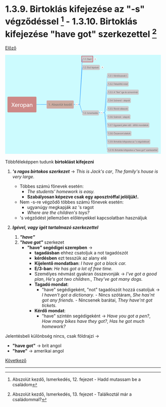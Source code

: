 # 1.3.9. Birtoklás kifejezése az "-s" végződéssel [^1] - 1.3.10. Birtoklás kifejezése "have got" szerkezettel [^2]

[Előző](8.md)

![1.3](images/1.3.png)

Többféleképpen tudunk **birtoklást kifejezni**

1. ***'s ragos birtokos szerkezet*** -> *This is Jack's car*, *The family's house is very large.*
    * Többes számú főnevek esetén:
      * *The students' homework is easy.*
      * **Szabályosan képezve csak egy aposztróffal jelöljük!.**
    * Nem -s-re végződő többes számú főnevek esetén:
      * ugyanúgy megkapják az 's ragot
      * *Where are the children's toys?*
    * 's végződést jellemzően előlényekkel kapcsolatban használjuk

2. ***Igével, vagy igét tartalmazó szerkezettel***
   1. ***"have"***
   2. ***"have got"*** szerkezet
      * **"have" segédigei szerepben** ->
        * **tagadásban** ehhez csatoljuk a not tagadószót
        * **kérdésben** ezt tesszük az alany elé
        * **Kijelentő mondatban**: *I have got a black car.*
        * **E/3-ban**: *He has got a lot of free time.*
        * Személyes névmást gyakran összevonják -> *I've got a good plan*, *He's got two children.*, *They've got many dogs.*
        * **Tagadó mondat**:
          * "have" segédigeként, "not" tagadószót hozzá csatoljuk -> *I haven't got a dictionary.* - Nincs szótáram, *She has'nt got any friends.* - Nincsenek barátai, *They have'nt got tickets.*
        * **Kérdő mondat**:
          * "have" szintén segédigeként -> *Have you got a pen?*, *How many bikes have they got?*, *Has he got much homework?*

Jelentésbeli különbség nincs, csak földrajzi ->

* **"have got"** -> brit angol
* **"have"** -> amerikai angol

[Következő](../../2-Minimumszint/2.1-Utazas/1.md)

---
[^1]: Abszolút kezdő, Ismerkedés, 12. fejezet - Hadd mutassam be a családom
[^2]: Abszolút kezdő, Ismerkedés, 13. fejezet - Találkoztál már a családommal?